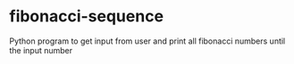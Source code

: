 # fibonacci-sequence
Python program to get input from user and print all fibonacci numbers until the input number
